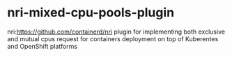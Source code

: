 # nri-mixed-cpu-pools-plugin
nri:https://github.com/containerd/nri plugin for implementing both exclusive and mutual cpus request for containers deployment on top of Kuberentes and OpenShift platforms
